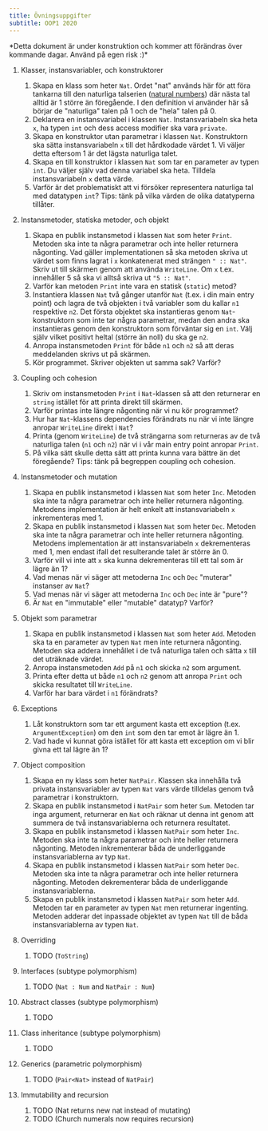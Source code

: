```yaml
---
title: Övningsuppgifter
subtitle: OOP1 2020
---
```


<div class="warning">
*Detta dokument är under konstruktion och kommer att förändras över kommande dagar. Använd på egen risk :)*
</div>

1. Klasser, instansvariabler, och konstruktorer
    1. Skapa en klass som heter `Nat`. Ordet "nat" används här för att föra tankarna till den naturliga talserien ([natural numbers](https://en.wikipedia.org/wiki/Natural_number)) där nästa tal alltid är 1 större än föregående. I den definition vi använder här så börjar de "naturliga" talen på 1 och de "hela" talen på 0.
    1. Deklarera en instansvariabel i klassen `Nat`. Instansvariabeln ska heta `x`, ha typen `int` och dess access modifier ska vara `private`.
    1. Skapa en konstruktor utan parametrar i klassen `Nat`. Konstruktorn ska sätta instansvariabeln `x` till det hårdkodade värdet 1. Vi väljer detta eftersom 1 är det lägsta naturliga talet.
    1. Skapa en till konstruktor i klassen `Nat` som tar en parameter av typen `int`. Du väljer själv vad denna variabel ska heta. Tilldela instansvariabeln `x` detta värde.
    1. Varför är det problematiskt att vi försöker representera naturliga tal med datatypen `int`? Tips: tänk på vilka värden de olika datatyperna tillåter.

1. Instansmetoder, statiska metoder, och objekt
    1. Skapa en publik instansmetod i klassen `Nat` som heter `Print`. Metoden ska inte ta några parametrar och inte heller returnera någonting. Vad gäller implementationen så ska metoden skriva ut värdet som finns lagrat i `x` konkatenerat med strängen `" :: Nat"`. Skriv ut till skärmen genom att använda `WriteLine`. Om `x` t.ex. innehåller 5 så ska vi alltså skriva ut `"5 :: Nat"`.
    1. Varför kan metoden `Print` inte vara en statisk (`static`) metod?
    1. Instantiera klassen `Nat` två gånger utanför `Nat` (t.ex. i din main entry point) och lagra de två objekten i två variabler som du kallar `n1` respektive `n2`. Det första objektet ska instantieras genom `Nat`-konstruktorn som inte tar några parametrar, medan den andra ska instantieras genom den konstruktorn som förväntar sig en `int`. Välj själv vilket positivt heltal (större än noll) du ska ge `n2`.
    1. Anropa instansmetoden `Print` för både `n1` och `n2` så att deras meddelanden skrivs ut på skärmen.
    1. Kör programmet. Skriver objekten ut samma sak? Varför?

1. Coupling och cohesion
    1. Skriv om instansmetoden `Print` i `Nat`-klassen så att den returnerar en `string` istället för att printa direkt till skärmen.
    1. Varför printas inte längre någonting när vi nu kör programmet?
    1. Hur har `Nat`-klassens dependencies förändrats nu när vi inte längre anropar `WriteLine` direkt i `Nat`?
    1. Printa (genom `WriteLine`) de två strängarna som returneras av de två naturliga talen (`n1` och `n2`) när vi i vår main entry point anropar `Print`.
    1. På vilka sätt skulle detta sätt att printa kunna vara bättre än det föregående? Tips: tänk på begreppen coupling och cohesion.

1. Instansmetoder och mutation
    1. Skapa en publik instansmetod i klassen `Nat` som heter `Inc`. Metoden ska inte ta några parametrar och inte heller returnera någonting. Metodens implementation är helt enkelt att instansvariabeln `x` inkrementeras med 1.
    1. Skapa en publik instansmetod i klassen `Nat` som heter `Dec`. Metoden ska inte ta några parametrar och inte heller returnera någonting. Metodens implementation är att instansvariabeln `x` dekrementeras med 1, men endast ifall det resulterande talet är större än 0.
    1. Varför vill vi inte att `x` ska kunna dekrementeras till ett tal som är lägre än 1?
    1. Vad menas när vi säger att metoderna `Inc` och `Dec` "muterar" instanser av `Nat`?
    1. Vad menas när vi säger att metoderna `Inc` och `Dec` inte är "pure"?
    1. Är `Nat` en "immutable" eller "mutable" datatyp? Varför?

1. Objekt som parametrar
    1. Skapa en publik instansmetod i klassen `Nat` som heter `Add`. Metoden ska ta en parameter av typen `Nat` men inte returnera någonting. Metoden ska addera innehållet i de två naturliga talen och sätta `x` till det uträknade värdet.
    1. Anropa instansmetoden `Add` på `n1` och skicka `n2` som argument.
    1. Printa efter detta ut både `n1` och `n2` genom att anropa `Print` och skicka resultatet till `WriteLine`.
    1. Varför har bara värdet i `n1` förändrats?

1. Exceptions
    1. Låt konstruktorn som tar ett argument kasta ett exception (t.ex. `ArgumentException`) om den `int` som den tar emot är lägre än 1.
    1. Vad hade vi kunnat göra istället för att kasta ett exception om vi blir givna ett tal lägre än 1?

1. Object composition
    1. Skapa en ny klass som heter `NatPair`. Klassen ska innehålla två privata instansvariabler av typen `Nat` vars värde tilldelas genom två parametrar i konstruktorn.
    1. Skapa en publik instansmetod i `NatPair` som heter `Sum`. Metoden tar inga argument, returnerar en `Nat` och räknar ut denna int genom att summera de två instansvariablerna och returnera resultatet.
    1. Skapa en publik instansmetod i klassen `NatPair` som heter `Inc`. Metoden ska inte ta några parametrar och inte heller returnera någonting. Metoden inkrementerar båda de underliggande instansvariablerna av typ `Nat`.
    1. Skapa en publik instansmetod i klassen `NatPair` som heter `Dec`. Metoden ska inte ta några parametrar och inte heller returnera någonting. Metoden dekrementerar båda de underliggande instansvariablerna.
    1. Skapa en publik instansmetod i klassen `NatPair` som heter `Add`. Metoden tar en parameter av typen `Nat` men returnerar ingenting. Metoden adderar det inpassade objektet av typen `Nat` till de båda instansvariablerna av typen `Nat`.

1. Overriding
    1. TODO (`ToString`)

1. Interfaces (subtype polymorphism)
    1. TODO (`Nat : Num` and `NatPair : Num`)

1. Abstract classes (subtype polymorphism)
    1. TODO

1. Class inheritance (subtype polymorphism)
    1. TODO

1. Generics (parametric polymorphism)
    1. TODO (`Pair<Nat>` instead of `NatPair`)

1. Immutability and recursion
    1. TODO (Nat returns new nat instead of mutating)
    1. TODO (Church numerals now requires recursion)
